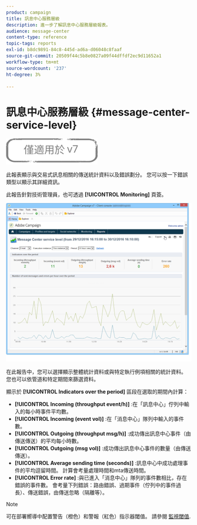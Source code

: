 ```yaml
---
product: campaign
title: 訊息中心服務層級
description: 進一步了解訊息中心服務層級報表。
audience: message-center
content-type: reference
topic-tags: reports
exl-id: b8dc9891-84c8-445d-ad6a-d06048c8faaf
source-git-commit: 20509f44c5b8e0827a09f44dffdf2ec9d11652a1
workflow-type: tm+mt
source-wordcount: '237'
ht-degree: 3%

---
```


# 訊息中心服務層級 {#message-center-service-level}

![](../../assets/v7-only.svg)

此報表顯示與交易式訊息相關的傳送統計資料以及錯誤劃分。 您可以按一下錯誤類型以顯示其詳細資訊。

此報告針對技術管理員，也可透過 **[!UICONTROL Monitoring]** 頁簽。

![](assets/mc_reports_1.png)

在此報告中，您可以選擇顯示整體統計資料或與特定執行例項相關的統計資料。 您也可以依管道和特定期間來篩選資料。

顯示於 **[!UICONTROL Indicators over the period]** 區段在選取的期間內計算：

* **[!UICONTROL Incoming (throughput event/h)]** :在「訊息中心」佇列中輸入的每小時事件平均數。
* **[!UICONTROL Incoming (event vol)]** :在「消息中心」隊列中輸入的事件數。
* **[!UICONTROL Outgoing (throughput msg/h)]** :成功傳出訊息中心事件（由傳送傳送）的平均每小時數。
* **[!UICONTROL Outgoing (msg vol)]** :成功傳出訊息中心事件的數量（由傳送傳送）。
* **[!UICONTROL Average sending time (seconds)]** :訊息中心中成功處理事件的平均逗留時間。 計算會考量處理時間和mta傳送時間。
* **[!UICONTROL Error rate]** :與已進入「消息中心」隊列的事件數相比，存在錯誤的事件數。 會考量下列錯誤：路由錯誤、過期事件（佇列中的事件過長）、傳送錯誤，由傳送忽略（隔離等）。

>[!NOTE]
>
>可在部署嚮導中配置警告（橙色）和警報（紅色）指示器閾值。 請參閱 [監視閾值](../../message-center/using/additional-configurations.md#monitoring-thresholds).
